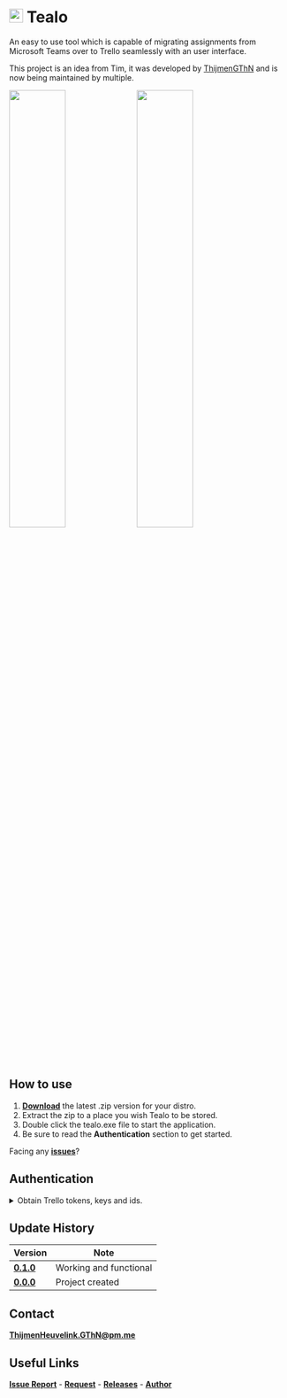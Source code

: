 # <img src="https://i.imgur.com/ItE38Tl.png" width="25"> Tealo
An easy to use tool which is capable of migrating assignments from Microsoft Teams over to Trello seamlessly with an user interface.

This project is an idea from Tim, it was developed by [ThijmenGThN](https://github.com/ThijmenGThN) and is now being maintained by multiple.

<p align="left"><img src="https://i.imgur.com/brgvAbz.png" width="45%"> <img src="https://i.imgur.com/e2HLxEW.png" width="45%"></p>

## How to use
1. [**Download**](https://github.com/ThijmenGThN/Tealo/releases) the latest .zip version for your distro.
2. Extract the zip to a place you wish Tealo to be stored.
3. Double click the tealo.exe file to start the application.
4. Be sure to read the **Authentication** section to get started.

Facing any [**issues**](https://github.com/ThijmenGThN/Tealo/issues)?

## Authentication

<details>
  <summary>Obtain Trello tokens, keys and ids.</summary>

  - **User key & token**
    
	<img src="https://i.imgur.com/OMbgKT4.png" width="100%">

  - **Board ID**

    <img src="https://i.imgur.com/04jozwA.gif" width="100%">

  - **List ID**

    <img src="https://i.imgur.com/0ZEW2iM.gif" width="100%">

  - **Card ID**

	<img src="https://i.imgur.com/1l8gO39.gif" width="100%">
	
</details>

## Update History
Version | Note
-|-
[**0.1.0**](https://github.com/ThijmenGThN/Tealo/releases/tag/0.1.0) | Working and functional
[**0.0.0**](https://github.com/ThijmenGThN/Tealo/releases/tag/0.0.0) | Project created

## Contact
[**ThijmenHeuvelink.GThN@pm.me**](mailto:ThijmenHeuvelink.GThN@pm.me)

## Useful Links
[**Issue Report**](https://github.com/ThijmenGThN/Tealo/issues) - [**Request**](https://github.com/ThijmenGThN/Tealo/pulls) - [**Releases**](https://github.com/ThijmenGThN/Tealo/releases) - [**Author**](https://github.com/ThijmenGThN)